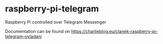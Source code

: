 # raspberry-pi-telegram
Raspberry Pi controlled over Telegram Messenger

Documentation can be found on https://charlieblog.eu/clanek-raspberry-pi-telegram-ovladani
